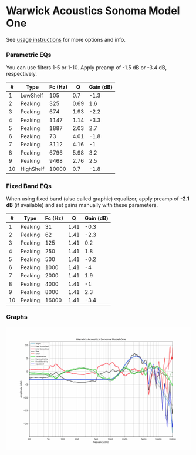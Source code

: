# Warwick Acoustics Sonoma Model One
See [usage instructions](https://github.com/jaakkopasanen/AutoEq#usage) for more options and info.

### Parametric EQs
You can use filters 1-5 or 1-10. Apply preamp of -1.5 dB or -3.4 dB, respectively.

|   # | Type      |   Fc (Hz) |    Q |   Gain (dB) |
|-----|-----------|-----------|------|-------------|
|   1 | LowShelf  |       105 | 0.7  |        -1.3 |
|   2 | Peaking   |       325 | 0.69 |         1.6 |
|   3 | Peaking   |       674 | 1.93 |        -2.2 |
|   4 | Peaking   |      1147 | 1.14 |        -3.3 |
|   5 | Peaking   |      1887 | 2.03 |         2.7 |
|   6 | Peaking   |        73 | 4.01 |        -1.8 |
|   7 | Peaking   |      3112 | 4.16 |        -1   |
|   8 | Peaking   |      6796 | 5.98 |         3.2 |
|   9 | Peaking   |      9468 | 2.76 |         2.5 |
|  10 | HighShelf |     10000 | 0.7  |        -1.8 |

### Fixed Band EQs
When using fixed band (also called graphic) equalizer, apply preamp of **-2.1 dB** (if available) and set gains manually with these parameters.

|   # | Type    |   Fc (Hz) |    Q |   Gain (dB) |
|-----|---------|-----------|------|-------------|
|   1 | Peaking |        31 | 1.41 |        -0.3 |
|   2 | Peaking |        62 | 1.41 |        -2.3 |
|   3 | Peaking |       125 | 1.41 |         0.2 |
|   4 | Peaking |       250 | 1.41 |         1.8 |
|   5 | Peaking |       500 | 1.41 |        -0.2 |
|   6 | Peaking |      1000 | 1.41 |        -4   |
|   7 | Peaking |      2000 | 1.41 |         1.9 |
|   8 | Peaking |      4000 | 1.41 |        -1   |
|   9 | Peaking |      8000 | 1.41 |         2.3 |
|  10 | Peaking |     16000 | 1.41 |        -3.4 |

### Graphs
![](./Warwick%20Acoustics%20Sonoma%20Model%20One.png)
